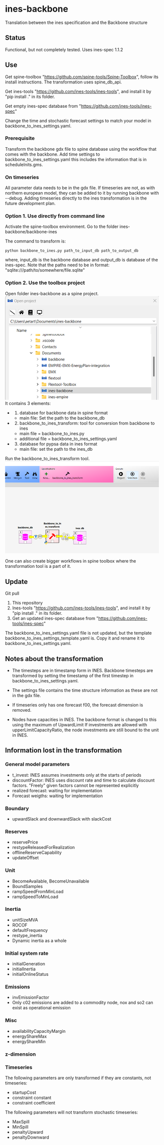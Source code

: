 # ines-backbone
Translation between the ines specification and the Backbone structure

## Status

Functional, but not completely tested.
Uses ines-spec 1.1.2

## Use
Get spine-toolbox "https://github.com/spine-tools/Spine-Toolbox", follow its install instructions. The transformation uses spine_db_api.

Get ines-tools "https://github.com/ines-tools/ines-tools", and install it by "pip install ." in its folder.

Get empty ines-spec database from "https://github.com/ines-tools/ines-spec"

Change the time and stochastic forecast settings to match your model in backbone_to_ines_settings.yaml.

### Prerequisite

Transform the backbone gdx file to spine database using the workflow that comes with the backbone.
Add time settings to backbone_to_ines_settings.yaml this includes the information that is in scheduleInits.gms.

### On timeseries

All parameter data needs to be in the gdx file. If timeseries are not, as with northern european model, they can be added to it by running backbone with --debug. Adding timeseries directly to the ines transformation is in the future development plan.

### Option 1. Use directly from command line

Activate the spine-toolbox environment. Go to the folder ines-backbone/backbone-ines

The command to transform is:

```
python backbone_to_ines.py path_to_input_db path_to_output_db
```

where, input_db is the backbone database and output_db is database of the ines-spec. Note that the paths need to be in format: "sqlite:///path/to/somewhere/file.sqlite"

### Option 2. Use the toolbox project

Open folder ines-backbone as a spine project. ![open_project](./docs/open_project.png)
It contains 3 elements:
+ 1. database for backbone data in spine format
    + main file: Set the path to the backbone_db
+ 2. backbone_to_ines_transform: tool for conversion from backbone to ines 
    + main file = backbone_to_ines.py
    + additional file = backbone_to_ines_settings.yaml
+ 3. database for pypsa data in ines format
    + main file: set the path to the ines_db

Run the backbone_to_ines_transform tool. ![run_tool](./docs/run_the_tool.png)

One can also create bigger workflows in spine toolbox where the transformation tool is a part of it.

## Update

Git pull 
1. This repository
2. Ines-tools "https://github.com/ines-tools/ines-tools", and install it by "pip install ." in its folder.
3. Get an updated ines-spec database from "https://github.com/ines-tools/ines-spec"

The backbone_to_ines_settings.yaml file is not updated, but the template backbone_to_ines_settings_template.yaml is. Copy it and rename it to backbone_to_ines_settings.yaml.


## Notes about the transformation

- The timesteps are in timestamp form in INES. Backbone timesteps are transformed by setting the timestamp of the first timestep in backbone_to_ines_settings.yaml. 

- The settings file contains the time structure information as these are not in the gdx file.

- If timeseries only has one forecast f00, the forecast dimension is removed.

- Nodes have capacities in INES. The backbone format is changed to this using the maximum of UpwardLimit
If investments are allowed with upperLimitCapacityRatio, the node investments are still bound to the unit in INES.

## Information lost in the transformation

### General model parameters

- t_invest: INES assumes investments only at the starts of periods
- discountFactor: INES uses discount rate and time to calculate discount factors. "Freely" given factors cannot be represented explicitly
- realized forecast: waiting for implementation
- Forecast weigths: waiting for implementation   

### Boundary

- upwardSlack and downwardSlack with slackCost

### Reserves

- reservePrice
- restypeReleasedForRealization
- offlineReserveCapability
- updateOffset

### Unit

- BecomeAvailable, BecomeUnavailable
- BoundSamples
- rampSpeedFromMinLoad
- rampSpeedToMinLoad

### Inertia

- unitSizeMVA
- ROCOF
- defaultFrequency
- restype_inertia
- Dynamic inertia as a whole

### Initial system rate

- initialGeneration
- initialInertia
- initialOnlineStatus

### Emissions

- invEmissionFactor
- Only c02 emissions are added to a commodity node, nox and so2 can exist as operational emission

### Misc

- availabilityCapacityMargin
- energyShareMax
- energyShareMin


### z-dimension

### Timeseries

The following parameters are only transformed if they are constants, not timeseries:

- startupCost
- constraint constant
- constraint coefficient

The following parameters will not transform stochastic timeseries:

- MaxSpill
- MinSpill
- penaltyUpward
- penaltyDownward